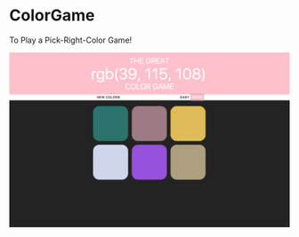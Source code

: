 # ColorGame

<p>To Play a Pick-Right-Color Game!</p>

<img src="https://github.com/Keren0908/ColorGame/blob/master/screenshot.png">

